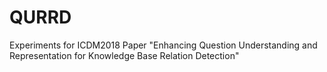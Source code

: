 # QURRD
Experiments for ICDM2018 Paper "Enhancing Question Understanding and Representation for Knowledge Base Relation Detection"
